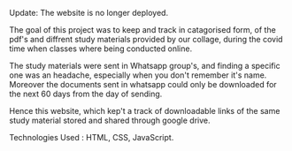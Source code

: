 Update: The website is no longer deployed.

The goal of this project was to keep and track in catagorised form, of the pdf's and diffrent study materials provided by our collage,
during the covid time when classes where being conducted online.

The study materials were sent in Whatsapp group's, and finding a specific one was an headache, especially when you don't remember it's name.
Moreover the documents sent in whatsapp could only be downloaded for the next 60 days from the day of sending.

Hence this website, which kep't a track of downloadable links of the same study material stored and shared through google drive.

Technologies Used : HTML, CSS, JavaScript.
